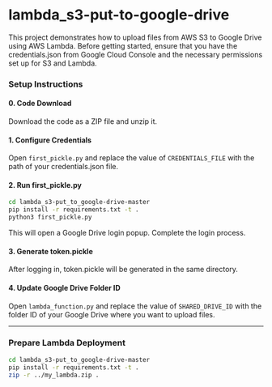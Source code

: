 # lambda_s3-put-to-google-drive

This project demonstrates how to upload files from AWS S3 to Google Drive using AWS Lambda. Before getting started, ensure that you have the credentials.json from Google Cloud Console and the necessary permissions set up for S3 and Lambda.



### Setup Instructions

#### 0. Code Download
Download the code as a ZIP file and unzip it.

#### 1. Configure Credentials
Open `first_pickle.py` and replace the value of `CREDENTIALS_FILE` with the path of your credentials.json file.
  
#### 2. Run first_pickle.py

```sh
cd lambda_s3-put_to_google-drive-master
pip install -r requirements.txt -t .
python3 first_pickle.py
```
This will open a Google Drive login popup.
Complete the login process.

#### 3. Generate token.pickle
After logging in, token.pickle will be generated in the same directory.

#### 4. Update Google Drive Folder ID
Open `lambda_function.py` and replace the value of `SHARED_DRIVE_ID` with the folder ID of your Google Drive where you want to upload files.
  
-------

### Prepare Lambda Deployment

```sh
cd lambda_s3-put_to_google-drive-master
pip install -r requirements.txt -t .
zip -r ../my_lambda.zip .
```
